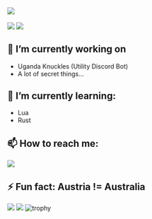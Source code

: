 ![](https://readme-typing-svg.herokuapp.com/?lines=Hello%20there!;My%20name%20is%20sudo200;and%20I%27m%20a%20junior%20programmer;mainly%20coding%20in;Java%20and%20C;but%20sometimes%20also;in%20Javascript%20and%20C%2B%2B;I%27m%20mainly%20working%20on;a%20discord%20bot%20called;Uganda%20Knuckles!;And%20lots%20of%20secret%20things...;%20;%20;)
---

![](https://shields.io/github/stars/sudo200?affiliations=OWNER%2CCOLLABORATOR&style=flat-square)
![](https://shields.io/github/followers/sudo200?label=followers&style=flat-square)

## 🔭 I’m currently working on
- Uganda Knuckles (Utility Discord Bot)
- A lot of secret things...

## 🌱 I’m currently learning:
- Lua
- Rust

## 📫 How to reach me: 
![](https://img.shields.io/static/v1?label=Discord&message=sudo200%234144&color=%235865F2&style=flat-square)

## ⚡ Fun fact: Austria != Australia

![](https://github-readme-stats.vercel.app/api/top-langs?username=sudo200&theme=dracula&count_private=true&show_icons=true&border_color=FF6E96)
![](https://github-readme-stats.vercel.app/api?username=sudo200&theme=dracula&count_private=true&show_icons=true&border_color=FF6E96)
![trophy](https://github-profile-trophy.vercel.app/?username=sudo200&theme=discord)
